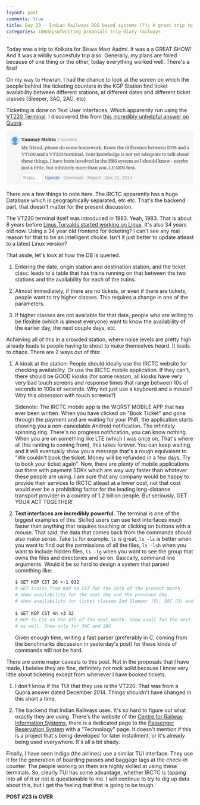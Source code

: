 ```yaml
---
layout: post
comments: true
title: Day 23 - Indian Railways DOS based systems (?); A great trip to Calcutta
categories: 100daysofwriting proposals trip-diary railways
---
```


Today was a trip to Kolkata for Biswa Mast Aadmi. It was a a GREAT SHOW! And it
was a wildly succesfuly trip also. Generally, my plans are foiled because of one
thing or the other, today everything worked well. There's a first!

On my way to Howrah, I had the chance to look at the screen on which the people
behind the ticketing counters in the KGP Station find ticket availability
between different stations, at different dates and different ticket classes
(Sleeper, 3AC, 2AC, etc)

Ticketing is done on Text User Interfaces. Which apparently run using the [VT220
Terminal](https://en.wikipedia.org/wiki/VT220). I discovered this from [this
incredibly unhelpful answer on
Quora](https://www.quora.com/Why-doesnt-Indian-Railways-upgrade-its-PRS-reservation-software-infrastructure-from-MS-DOS-like-terminals-to-any-contemporary-platform).

![img](/public/img/day-23-1.png)

There are a few things to note here. The IRCTC apparently has a huge Database
which is geographically separated, etc etc. That's the backend part, that
doesn't matter for the present discussion.

The VT220 terminal itself was introduced in 1983. Yeah, 1983. That is about 8
years before [Linus Torvalds started working on
Linux](http://web.archive.org/web/20100104211620/http://www.linux.org/people/linus_post.html).
It's also 34 years old now. Using a 34 year old frontend for ticketing? I can't
see any real reason for that to be an intelligent choice. Isn't it just better
to update atleast to a latest Linux version?

That aside, let's look at how the DB is queried. 

1. Entering the date, origin
station and destination station, and the ticket class: leads to a table that has trains running on that
between the two stations and the availability for each of the trains.

2. Almost immediately, if there are no tickets, or even if there are tickets,
   people want to try higher classes. This requires a change in one of the
   parameters.

3. If higher classes are not available for that date, people who are willing to
   be flexible (which is almost everyone) want to know the availability of the
   earlier day, the next couple days, etc.

Achieving all of this in a crowded station, where noise levels are pretty high
already leads to people having to shout to make themselves heard. It leads to
chaos. There are 2 ways out of this:

1. A kiosk at the station: People should ideally use the IRCTC website for
   checking availability. Or use the IRCTC mobile application. If they can't,
   there should be GOOD kiosks (for some reason, all kiosks have very very bad
   touch screens and response times that range between 10s of seconds to 100s of
   seconds. Why not just use a keyboard and a mouse? Why this obsession with
   touch screens?)
   
   Sidenote:
   The IRCTC mobile
   app is the WORST MOBILE APP that has ever been written. When you have clicked
   on "Book Ticket" and gone through the payment and are waiting for your PNR,
   the application starts showing you a non-cancelable Android notification. The
   infinitely spinning ring. There's no progress notification, you can know
   nothing. When you are on something like LTE (which I was once on, That's
   where all this ranting is coming from), this takes forever. You can keep
   waiting, and it will eventually show you a message that's a rough equivalent
   to "We couldn't book the ticket. Money will be refunded in a few days. Try to
   book your ticket again". Now, there are plenty of mobile applications out
   there with payment SDKs which are way way faster than whatever these people
   are using. I am sure that any company would be happy to provide their
   services to IRCTC atleast at a lower cost, not that cost would ever be a
   prohibiting factor for the leading long-distance transport provider in a
   country of 1.2 billion people. But seriously, GET YOUR ACT TOGETHER!

2. **Text interfaces are incredibly powerful.** The terminal is one of the biggest
   examples of this. Skilled users can use text interfaces much faster than
   anything that requires touching or clicking on buttons with a mouse. That
   said, the data that comes back from the commands should also make sense. Take
   `ls` for example. `ls` is great, `ls -ls` is better when you want to find out
   the permissions of all the files, `ls -lsh` when you want to include hidden
   files, `ls -lg` when you want to see the group that owns the files and
   directories and so on. Basically, command line arguments. Would it be so hard
   to design a system that parsed something like:

   ```sh
   $ GET KGP CST 26 +-1 032
   # GET trains from KGP to CST for the 26th of the present month.
   # show availability for the next day and the previous day.
   # show availability for ticket classes 2nd Sleeper (0), 3AC (3) and 2AC (2)

   $ GET KGP CST 4n +3 32
   # KGP to CST on the 4th of the next month. Show avail for the next three days
   # as well. Show only for 3AC and 2AC
   ```

   Given enough time, writing a fast parser (preferably in C, coming from the
   benchmarks discussion in yesterday's post) for these kinds of commands will
   not be hard.

There are some major caveats to this post. Not in the proposals that I have
made, I beleive they are fine, definitely not rock solid because I know very
little about ticketing except from whenever I have booked tickets.

1. I don't know if the TUI that they use is the VT220. That was from a Quora
   answer dated December 2014. Things shouldn't have changed in this short a
   time.

2. The backend that Indian Railways uses. It's so hard to figure out what
   exactly they are using. There's the website of the [Centre for Railway
   Information Systems](http://cris.org.in/CRIS/Home/Home), there is a dedicated
   page to the [Passenger Reservation
   System](http://cris.org.in/CRIS/Projects/PRS) with a "Technology" page. It
   doesn't mention if this is a project that's being developed for later
   installment, or it's already being used everywhere. It's all a bit shady.

Finally, I have seen Indigo (the airlines) use a similar TUI interface. They use
it for the generation of boarding passes and baggage tags at the check-in
counter. The people working on them are highly skilled at using these terminals.
So, clearly TUI has some advantage, whether IRCTC is tapping into all of it or
not is questionable to me. I will continue to try to dig up data about this, but
I get the feeling that that is going to be tough.

**POST #23 is OVER**
